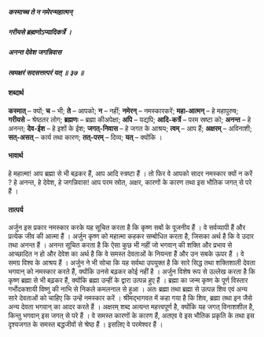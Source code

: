 ##### कस्माच्च ते न नमेरन्महात्मन्
##### गरीयसे ब्रह्मणोऽप्यादिकर्त्रे ।
##### अनन्त देवेश जगन्निवास
##### त्वमक्षरं सदसत्तत्परं यत् ॥ ३७ ॥

#### शब्दार्थ

**कस्मात्** – क्यों; **च** – भी; **ते** – आपको; **न** – नहीं; **नमेरन्** – नमस्कारकरें; **महा-आत्मन्** – हे महापुरुष; **गरीयसे** – श्रेष्ठतर लोग; **ब्रह्मणः** – ब्रह्मा कीअपेक्षा; **अपि** – यद्यपि; **आदि-कर्त्रे** – परम स्रष्टा को; **अनन्त** – हे अनन्त; **देव-ईश** – हे इशों के ईश; **जगत्-निवास** – हे जगत के आश्रय; **त्वम्** – आप हैं; **अक्षरम्** – अविनाशी; **सत्-असत्** – कार्य तथा कारण; **तत्-परम्** – दिव्य; **यत्** – क्योंकि ।

#### भावार्थ

हे महात्मा! आप ब्रह्मा से भी बढ़कर हैं, आप आदि स्त्रष्टा हैं । तो फिर वे आपको सादर नमस्कार क्यों न करें ? हे अनन्त, हे देवेश, हे जगन्निवास! आप परम स्रोत, अक्षर, कारणों के कारण तथा इस भौतिक जगत् से परे हैं ।

#### तात्पर्य

अर्जुन इस प्रकार नमस्कार करके यह सूचित करता है कि कृष्ण सबों के पूजनीय हैं । वे सर्वव्यापी हैं और प्रत्येक जीव की आत्मा हैं । अर्जुन कृष्ण को महात्मा कहकर सम्बोधित करता है, जिसका अर्थ है कि वे उदार तथा अनन्त हैं । अनन्त सूचित करता है कि ऐसा कुछ भी नहीं जो भगवान् की शक्ति और प्रभाव से आच्छादित न हो और देवेश का अर्थ है कि वे समस्त देवताओं के नियन्ता हैं और उन सबके ऊपर हैं । वे समग्र विश्व के आश्रय हैं । अर्जुन ने भी सोचा कि यह सर्वथा उपयुक्त है कि सारे सिद्ध तथा शक्तिशाली देवता भगवान् को नमस्कार करते हैं, क्योंकि उनसे बढ़कर कोई नहीं है । अर्जुन विशेष रूप से उल्लेख करता है कि कृष्ण ब्रह्मा से भी बढ़कर हैं, क्योंकि ब्रह्मा उन्हीं के द्वारा उत्पन्न हुए हैं । ब्रह्मा का जन्म कृष्ण के पूर्ण विस्तार गर्भोदकशायी विष्णु की नाभि से निकले कमलनाल से हुआ । अतः ब्रह्मा तथा ब्रह्मा से उत्पन्न शिव एवं अन्य सारे देवताओं को चाहिए कि उन्हें नमस्कार करें । श्रीमद्भागवत में कहा गया है कि शिव, ब्रह्मा तथा इन जैसे अन्य देवता भगवान् का आदर करते हैं । अक्षरम् शब्द अत्यन्त महत्त्वपूर्ण है, क्योंकि यह जगत् विनाशशील है, किन्तु भगवान् इस जगत् से परे हैं । वे समस्त कारणों के कारण हैं, अतएव वे इस भौतिक प्रकृति के तथा इस दृश्यजगत के समस्त बद्धजीवों से श्रेष्ठ हैं । इसलिए वे परमेश्वर हैं ।